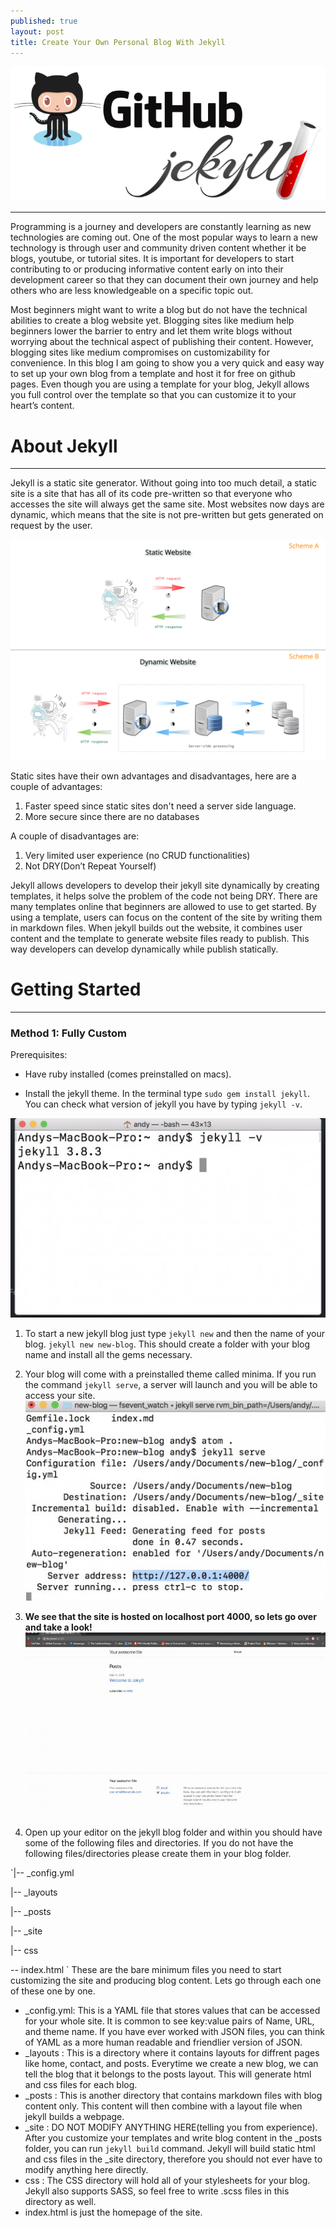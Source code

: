 ```yaml
---
published: true
layout: post
title: Create Your Own Personal Blog With Jekyll
---
```

![jekyll and github](../images/jekyll_github.png)

---
Programming is a journey and developers are constantly learning as new technologies are coming out. One of the most popular ways to learn a new technology is through user and community driven content whether it be blogs, youtube, or tutorial sites. It is important for developers to start contributing to or producing informative content early on into their development career so that they can document their own journey and help others who are less knowledgeable on a specific topic out. 
    
Most beginners might want to write a blog but do not have the technical abilities to create a blog website yet. Blogging sites like medium help beginners lower the barrier to entry and let them write blogs without worrying about the technical aspect of publishing their content. However, blogging sites like medium compromises on customizability for convenience. In this blog I am going to show you a very quick and easy way to set up your own blog from a template and host it for free on github pages. Even though you are using a template for your blog, Jekyll allows you full control over the template so that you can customize it to your heart’s content.

# About Jekyll
---
Jekyll is a static site generator. Without going into too much detail, a static site is a site that has all of its code pre-written so that everyone who accesses the site will always get the same site. Most websites now days are dynamic, which means that the site is not pre-written but gets generated on request by the user. 

![static vs dynamic](../images/part-1-dynamic-x-static-server.png)

Static sites have their own advantages and disadvantages, here are a couple of advantages:

1. Faster speed since static sites don't need a server side language.
2. More secure since there are no databases

A couple of disadvantages are:

1. Very limited user experience (no CRUD functionalities)
2. Not DRY(Don’t Repeat Yourself)

Jekyll allows developers to develop their jekyll site dynamically by creating templates, it helps solve the problem of the code not being DRY. There are many templates online that beginners are allowed to use to get started. By using a template, users can focus on the content of the site by writing them in markdown files. When jekyll builds out the website, it combines user content and the template to generate website files ready to publish. This way developers can develop dynamically while publish statically.


# Getting Started
---
### Method 1: Fully Custom
Prerequisites:
* Have ruby installed (comes preinstalled on macs).

* Install the jekyll theme. In the terminal type  `sudo gem install jekyll`. You can check what version of jekyll you have by typing `jekyll -v`.

![jekyll version](Screen_Shot_2018-09-13_at_9.20.21_AM.jpg)

1. To start a new jekyll blog just type `jekyll new` and then the name of your blog. `jekyll new new-blog`. This should create a folder with your blog name and install all the gems necessary.
2. Your blog will come with a preinstalled theme called minima. If you run the command `jekyll serve`, a server will launch and you will be able to access your site.
![jekyll serve](jekyll-serve.jpg)
3.	**We see that the site is hosted on localhost port 4000, so lets go over and take a look!**
![localhost:4000](Screen_Shot_2018-09-13_at_9.44.51_AM.jpg)

4. Open up your editor on the jekyll blog folder and within you should have some of the following files and directories. If you do not have the following files/directories please create them in your blog folder.

`|-- _config.yml

 |-- _layouts

 |-- _posts

 |-- _site

 |-- css
 
 -- index.html
`
These are the bare minimum files you need to start customizing the site and producing blog content. Lets go through each one of these one by one. 
* _config.yml: This is a YAML file that stores values that can be accessed for your whole site. It is common to see key:value pairs of Name, URL, and theme name. If you have ever worked with JSON files, you can think of YAML as a more human readable and friendlier version of JSON.
* _layouts : This is a directory where it contains layouts for diffrent pages like home, contact, and posts. Everytime we create a new blog, we can tell the blog that it belongs to the posts layout. This will generate html and css files for each blog.
* _posts : This is another directory that contains markdown files with blog content only. This content will then combine with a layout file when jekyll builds a webpage. 
* _site : DO NOT MODIFY ANYTHING HERE(telling you from experience). After you customize your templates and write blog content in the _posts folder, you can run `jekyll build` command. Jekyll will build static html and css files in the _site directory, therefore you should not ever have to modify anything here directly. 
* css : The CSS directory will hold all of your stylesheets for your blog. Jekyll also supports SASS, so feel free to write .scss files in this directory as well.
* index.html is just the homepage of the site. 
